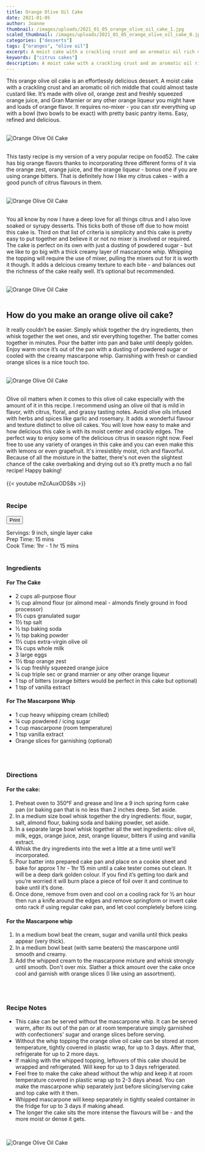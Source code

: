 ```yaml
---
title: Orange Olive Oil Cake
date: 2021-01-05
author: Joanne
thumbnail: /images/uploads/2021_01_05_orange_olive_oil_cake_1.jpg
scaled_thumbnail: /images/uploads/2021_01_05_orange_olive_oil_cake_0.jpg
categories: ["desserts"]
tags: ["oranges", "olive oil"]
excerpt: A moist cake with a crackling crust and an aromatic oil rich middle
keywords: ["citrus cakes"]
description: A moist cake with a crackling crust and an aromatic oil rich middle
---
```

<span class="blog-text">

This orange olive oil cake is an effortlessly delicious dessert. A moist cake with a crackling crust and an aromatic oil rich middle that could almost taste custard like. It’s made with olive oil, orange zest and freshly squeezed orange juice, and Gran Marnier or any other orange liqueur you might have and loads of orange flavor. It requires no-mixer - you can stir everything up with a bowl (two bowls to be exact) with pretty basic pantry items. Easy, refined and delicious. 
</br>
</br>

![Orange Olive Oil Cake](/images/uploads/2021_01_05_orange_olive_oil_cake_2.jpg)
</br>
</br>

This tasty recipe is my version of a very popular recipe on food52. The cake has big orange flavors thanks to incorporating three different forms of it via the orange zest, orange juice, and the orange liqueur - bonus one if you are using orange bitters. That is definitely how I like my citrus cakes - with a good punch of citrus flavours in them. 
</br>
</br>

![Orange Olive Oil Cake](/images/uploads/2021_01_05_orange_olive_oil_cake_3.jpg)
</br>
</br>

You all know by now I have a deep love for all things citrus and I also love soaked or syrupy desserts. This ticks both of those off due to how moist this cake is. Third on that list of criteria is simplicity and this cake is pretty easy to put together and believe it or not no mixer is involved or required. The cake is perfect on its own with just a dusting of powdered sugar - but we like to go big with a thick creamy layer of mascarpone whip. Whipping the topping will require the use of mixer, pulling the mixers out for it is worth it though. It adds a delcious creamy texture to each bite - and balances out the richness of the cake really well. It’s optional but recommended. 
</br>
</br>

![Orange Olive Oil Cake](/images/uploads/2021_01_05_orange_olive_oil_cake_4.jpg)
</br>
</br>

## How do you make an orange olive oil cake? 
It really couldn’t be easier. Simply whisk together the dry ingredients, then whisk together the wet ones, and stir everything together. The batter comes together in minutes. Pour the batter into pan and bake until deeply golden. Enjoy warm once it’s out of the pan with a dusting of powdered sugar or cooled with the creamy mascarpone whip. Garnishing with fresh or candied orange slices is a nice touch too. 
</br>
</br>

![Orange Olive Oil Cake](/images/uploads/2021_01_05_orange_olive_oil_cake_5.jpg)
</br>
</br>

Olive oil matters when it comes to this olive oil cake especially with the amount of it in this  recipe. I recommend using an olive oil that is mild in flavor, with citrus, floral, and grassy tasting notes. Avoid olive oils infused with herbs and spices like garlic and rosemary. It adds a wonderful flavour and texture distinct to olive oil cakes. You will love how easy to make and how delicious this cake is with its moist center and crackly edges. The perfect way to enjoy some of the delicious citrus in season right now. Feel free to use any variety of oranges in this cake and you can even make this with lemons or even grapefruit. It's irresistibly moist, rich and flavorful. Because of all the moisture in the batter, there's not even the slightest chance of the cake overbaking and drying out so it’s pretty much a no fail recipe! Happy baking! 
</br>
</br>
{{< youtube mZcAuxODS8s >}}
</br>
</br>
</span>

### Recipe
<div print_button><form>
<input type="button" value="Print" class="btn__print" onClick="window.print()">
</form></div>

<div>Servings: <span itemprop="recipeYield">9 inch, single layer cake</div>
<div>Prep Time: <meta itemprop="prepTime" content="PT15M">15 mins</div>
<div>Cook Time: <meta itemprop="cookTime" content="PT75M">1hr - 1 hr 15 mins</div>
</br>

### Ingredients

#### For The Cake
* <span itemprop="recipeIngredient">2 cups all-purpose flour</span>
* <span itemprop="recipeIngredient">&frac12; cup almond flour (or almond meal - almonds finely ground in food processor)</span>
* <span itemprop="recipeIngredient">1&frac12; cups granulated sugar</span>
* <span itemprop="recipeIngredient">1&frac12; tsp salt</span>
* <span itemprop="recipeIngredient">&frac12; tsp baking soda</span>
* <span itemprop="recipeIngredient">&frac12; tsp baking powder</span>
* <span itemprop="recipeIngredient">1&frac13; cups extra-virgin olive oil</span>
* <span itemprop="recipeIngredient">1&frac14; cups whole milk </span>
* <span itemprop="recipeIngredient">3 large eggs</span>
* <span itemprop="recipeIngredient">1&frac12; tbsp orange zest</span>
* <span itemprop="recipeIngredient">&frac14; cup freshly squeezed orange juice</span>
* <span itemprop="recipeIngredient">&frac14; cup triple sec or grand marnier or any other orange liqueur</span>
* <span itemprop="recipeIngredient">1 tsp of bitters (orange bitters would be perfect in this cake but optional)</span>
* <span itemprop="recipeIngredient">1 tsp of vanilla extract</span>

#### For The Mascarpone Whip

* <span itemprop="recipeIngredient">1 cup heavy whipping cream (chilled) </span>
* <span itemprop="recipeIngredient">&frac14; cup powdered / icing sugar </span>
* <span itemprop="recipeIngredient">1 cup mascarpone (room temperature)</span>
* <span itemprop="recipeIngredient">1 tsp vanilla extract </span>
* <span itemprop="recipeIngredient">Orange slices for garnishing (optional) </span>
</br>
</br>

### Directions

#### For the cake:
1. Preheat oven to 350°F and grease and line a 9 inch spring form cake pan (or baking pan that is no less than 2 inches deep. Set aside. 
2. In a medium size bowl whisk together the dry ingredients: flour, sugar, salt, almond flour, baking soda and baking powder, set aside.
3. In a separate large bowl whisk together all the wet ingredients: olive oil, milk, eggs, orange juice, zest, orange liqueur, bitters if using and vanilla extract.
4. Whisk the dry ingredients into the wet a little at a time until we’ll incorporated.
5. Pour batter into prepared cake pan and place on a cookie sheet and bake for approx 1 hr - 1hr 15 min until a cake tester comes out clean. It will be a deep dark golden colour. If you find it’s getting too dark and you’re worried it will burn place a piece of foil over it and continue to bake until it’s done.
6. Once done, remove from oven and cool on a cooling rack for &frac12; an hour then run a knife around the edges and remove springform or invert cake onto rack if using regular cake pan, and let cool completely before icing.

#### For the Mascarpone whip

1. In a medium bowl beat the cream, sugar and vanilla until thick peaks appear (very thick).
2. In a medium bowl beat (with same beaters) the mascarpone until smooth and creamy.
3. Add the whipped cream to the mascarpone mixture and whisk strongly until smooth. Don't over mix. Slather a thick amount over the cake once cool and garnish with orange slices (I like using an assortment). 
</br>
</br>

### Recipe Notes
* This cake can be served without the mascarpone whip. It can be served warm, after its out of the pan or at room temperature simply garnished with confectioners' sugar and orange slices before serving. 
* Without the whip topping the orange olive oil cake can be stored at room temperature, tightly covered in plastic wrap, for up to 3 days. After that, refrigerate for up to 2 more days.
* If making with the whipped topping, leftovers of this cake should be wrapped and refrigerated. Will keep for up to 3 days refrigerated. 
* Feel free to make the cake ahead without the whip and keep it at room temperature covered in plastic wrap up to 2-3 days ahead. You can make the mascarpone whip separately just before slicing/serving cake and top cake with it then. 
* Whipped mascarpone will keep separately in tightly sealed container in the fridge for up to 3 days if making ahead. 
* The longer the cake sits the more intense the flavours will be - and the more moist or dense  it gets. 

</br>

![Orange Olive Oil Cake](/images/uploads/2021_01_05_orange_olive_oil_cake_6.jpg)